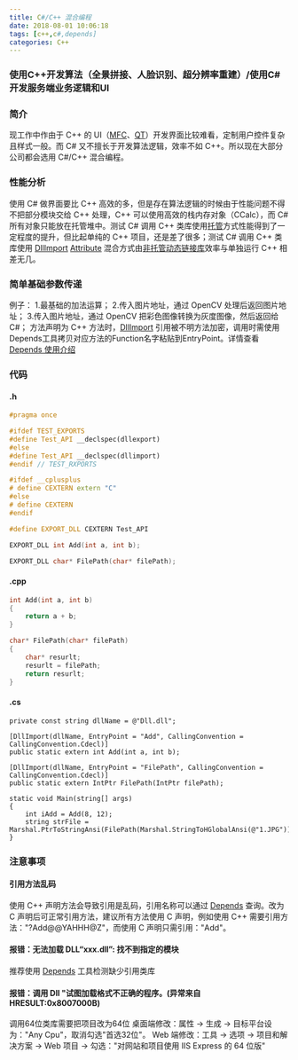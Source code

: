 ```yaml
---
title: C#/C++ 混合编程
date: 2018-08-01 10:06:18
tags: [c++,c#,depends]
categories: C++
---
```

### 使用C++开发算法（全景拼接、人脸识别、超分辨率重建）/使用C#开发服务端业务逻辑和UI
<!-- more -->
### 简介
现工作中作由于 C++ 的 UI（[MFC](https://baike.baidu.com/item/MFC/2530850?fr=aladdin)、[QT](https://baike.baidu.com/item/qt)）开发界面比较难看，定制用户控件复杂且样式一般。而 C# 又不擅长于开发算法逻辑，效率不如 C++。所以现在大部分公司都会选用 C#/C++ 混合编程。

### 性能分析
使用 C# 做界面要比 C++ 高效的多，但是存在算法逻辑的时候由于性能问题不得不把部分模块交给 C++ 处理，C++ 可以使用高效的栈内存对象（CCalc），而 C# 所有对象只能放在托管堆中。测试 C# 调用 C++ 类库使用[托管](https://baike.baidu.com/item/%E6%89%98%E7%AE%A1/3967693)方式性能得到了一定程度的提升，但比起单纯的 C++ 项目，还是差了很多；测试 C# 调用 C++ 类库使用 [DllImport](https://docs.microsoft.com/en-us/dotnet/api/system.runtime.interopservices.dllimportattribute?redirectedfrom=MSDN&view=netframework-4.8) [Attribute](https://docs.microsoft.com/en-us/dotnet/csharp/programming-guide/concepts/attributes/) 混合方式由[非托管动态链接库](https://baike.baidu.com/item/%E9%9D%9E%E6%89%98%E7%AE%A1/7967564)效率与单独运行 C++ 相差无几。

### 简单基础参数传递
例子：
1.最基础的加法运算；
2.传入图片地址，通过 OpenCV 处理后返回图片地址；
3.传入图片地址，通过 OpenCV 把彩色图像转换为灰度图像，然后返回给 C#；
方法声明为 C++ 方法时，[DllImport](https://docs.microsoft.com/en-us/dotnet/api/system.runtime.interopservices.dllimportattribute?redirectedfrom=MSDN&view=netframework-4.8) 引用被不明方法加密，调用时需使用Depends工具拷贝对应方法的Function名字粘贴到EntryPoint。详情查看[Depends 使用介绍](/blog/2018/08/01/software-Depends/)

### 代码
#### .h
``` cpp
#pragma once

#ifdef TEST_EXPORTS
#define Test_API __declspec(dllexport)
#else
#define Test_API __declspec(dllimport)
#endif // TEST_RXPORTS

#ifdef __cplusplus
# define CEXTERN extern "C"
#else
# define CEXTERN
#endif

#define EXPORT_DLL CEXTERN Test_API

EXPORT_DLL int Add(int a, int b);

EXPORT_DLL char* FilePath(char* filePath);
```

#### .cpp
``` cpp
int Add(int a, int b)
{
	return a + b;
}

char* FilePath(char* filePath)
{
	char* resurlt;
	resurlt = filePath;
	return resurlt;
}
```

#### .cs
``` CSharp
private const string dllName = @"Dll.dll";

[DllImport(dllName, EntryPoint = "Add", CallingConvention = CallingConvention.Cdecl)]
public static extern int Add(int a, int b);

[DllImport(dllName, EntryPoint = "FilePath", CallingConvention = CallingConvention.Cdecl)]
public static extern IntPtr FilePath(IntPtr filePath);

static void Main(string[] args)
{
	int iAdd = Add(8, 12);
	string strFile = Marshal.PtrToStringAnsi(FilePath(Marshal.StringToHGlobalAnsi(@"1.JPG")));
}
```

### 注意事项
#### 引用方法乱码
使用 C++ 声明方法会导致引用是乱码，引用名称可以通过 [Depends](/blog/2018/08/01/software-Depends/) 查询。改为 C 声明后可正常引用方法，建议所有方法使用 C 声明，例如使用 C++ 需要引用方法："?Add@@YAHHH@Z"，而使用 C 声明只需引用："Add"。

#### 报错：无法加载 DLL“xxx.dll”: 找不到指定的模块
推荐使用 [Depends](/blog/2018/08/01/software-Depends/) 工具检测缺少引用类库

#### 报错：调用 Dll "试图加载格式不正确的程序。(异常来自 HRESULT:0x8007000B)
调用64位类库需要把项目改为64位
桌面端修改：属性 → 生成 → 目标平台设为："Any Cpu"，取消勾选"首选32位"。
Web 端修改：工具 → 选项 → 项目和解决方案 → Web 项目 → 勾选："对网站和项目使用 IIS Express 的 64 位版"